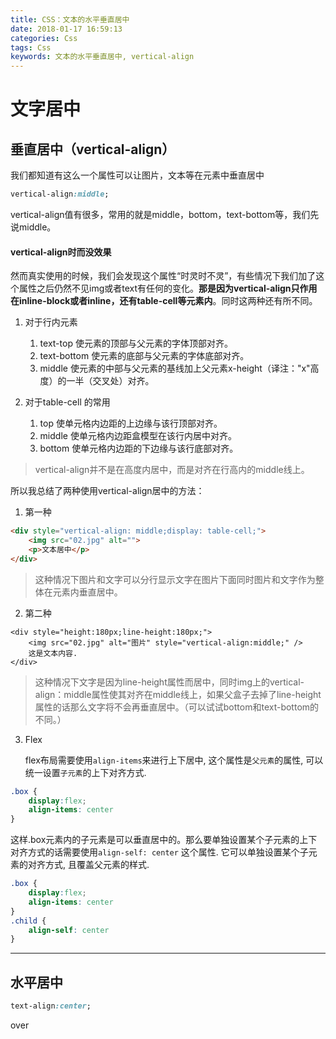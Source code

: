```yaml
---
title: CSS：文本的水平垂直居中
date: 2018-01-17 16:59:13
categories: Css
tags: Css
keywords: 文本的水平垂直居中, vertical-align 
---
```


# 文字居中
## 垂直居中（vertical-align）
我们都知道有这么一个属性可以让图片，文本等在元素中垂直居中
```css
vertical-align:middle;
```
vertical-align值有很多，常用的就是middle，bottom，text-bottom等，我们先说middle。
#### vertical-align时而没效果 ####

然而真实使用的时候，我们会发现这个属性“时灵时不灵”，有些情况下我们加了这个属性之后仍然不见img或者text有任何的变化。**那是因为vertical-align只作用在inline-block或者inline，还有table-cell等元素内**。同时这两种还有所不同。

<!-- more -->
1. 对于行内元素
	1. text-top
使元素的顶部与父元素的字体顶部对齐。
	2. text-bottom
使元素的底部与父元素的字体底部对齐。
	3. middle
使元素的中部与父元素的基线加上父元素x-height（译注："x"高度）的一半（交叉处）对齐。
	
2. 对于table-cell 的常用

	1. top
		使单元格内边距的上边缘与该行顶部对齐。
	2. middle
		使单元格内边距盒模型在该行内居中对齐。
	3. bottom
		使单元格内边距的下边缘与该行底部对齐。

>vertical-align并不是在高度内居中，而是对齐在行高内的middle线上。

所以我总结了两种使用vertical-align居中的方法：

 1. 第一种
 
```html
<div style="vertical-align: middle;display: table-cell;">
    <img src="02.jpg" alt="">
    <p>文本居中</p>
</div>
```
>这种情况下图片和文字可以分行显示文字在图片下面同时图片和文字作为整体在元素内垂直居中。

 2. 第二种

```
<div style="height:180px;line-height:180px;">
    <img src="02.jpg" alt="图片" style="vertical-align:middle;" />
    这是文本内容.
</div>
```
>这种情况下文字是因为line-height属性而居中，同时img上的vertical-align：middle属性使其对齐在middle线上，如果父盒子去掉了line-height属性的话那么文字将不会再垂直居中。（可以试试bottom和text-bottom的不同。）

3. Flex

	flex布局需要使用`align-items`来进行上下居中, 这个属性是`父元素`的属性, 可以统一设置`子元素`的上下对齐方式.
```css
.box {
	display:flex;
	align-items: center 
}
```

这样.box元素内的子元素是可以垂直居中的。那么要单独设置某个子元素的上下对齐方式的话需要使用` align-self: center ` 这个属性. 它可以单独设置某个子元素的对齐方式, 且覆盖父元素的样式. 

```css
.box {
	display:flex;
	align-items: center 
}
.child {
	align-self: center 
}
```
----------
## 水平居中

```css
text-align:center;
```

over